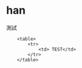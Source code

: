 # han

測試

        <table>
            <tr>
                <td> TEST</td>
            </tr>
        </table>
